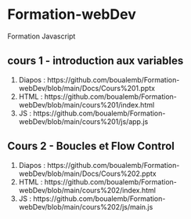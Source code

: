 # Formation-webDev
Formation Javascript

## cours 1 - introduction aux variables
 <ol>
  <li> Diapos : https://github.com/boualemb/Formation-webDev/blob/main/Docs/Cours%201.pptx
  <li> HTML : https://github.com/boualemb/Formation-webDev/blob/main/cours%201/index.html
  <li> JS : https://github.com/boualemb/Formation-webDev/blob/main/cours%201/js/app.js
 </ol>

## Cours 2 - Boucles et Flow Control 

 <ol>
  <li> Diapos : https://github.com/boualemb/Formation-webDev/blob/main/Docs/Cours%202.pptx
  <li> HTML : https://github.com/boualemb/Formation-webDev/blob/main/cours%202/index.html
  <li> JS : https://github.com/boualemb/Formation-webDev/blob/main/cours%202/js/main.js 
 </ol>